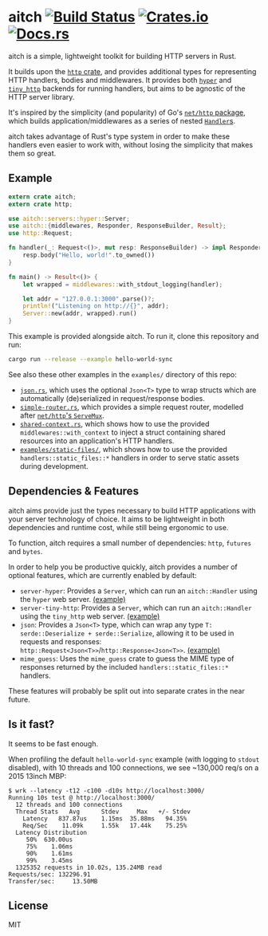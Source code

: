 # aitch [![Build Status](https://travis-ci.org/mjkillough/aitch.svg?branch=master)](https://travis-ci.org/mjkillough/aitch) [![Crates.io](https://img.shields.io/crates/v/aitch.svg)](https://crates.io/crates/aitch) [![Docs.rs](https://docs.rs/aitch/badge.svg)](https://docs.rs/aitch/)

aitch is a simple, lightweight toolkit for building HTTP servers in Rust.

It builds upon the [`http` crate](https://github.com/hyperium/http), and provides additional types for representing HTTP handlers, bodies and middlewares. It provides both [`hyper`](https://hyper.rs/) and [`tiny_http`](https://github.com/tiny-http/tiny-http) backends for running handlers, but aims to be agnostic of the HTTP server library.

It's inspired by the simplicity (and popularity) of Go's [`net/http` package](https://golang.org/pkg/net/http/), which builds application/middlewares as a series of nested [`Handler`s](https://golang.org/pkg/net/http/#Handler).

aitch takes advantage of Rust's type system in order to make these handlers even easier to work with, without losing the simplicity that makes them so great.

## Example

```rust
extern crate aitch;
extern crate http;

use aitch::servers::hyper::Server;
use aitch::{middlewares, Responder, ResponseBuilder, Result};
use http::Request;

fn handler(_: Request<()>, mut resp: ResponseBuilder) -> impl Responder {
    resp.body("Hello, world!".to_owned())
}

fn main() -> Result<()> {
    let wrapped = middlewares::with_stdout_logging(handler);

    let addr = "127.0.0.1:3000".parse()?;
    println!("Listening on http://{}", addr);
    Server::new(addr, wrapped).run()
}
```

This example is provided alongside aitch. To run it, clone this repository and run:

```sh
cargo run --release --example hello-world-sync
```

See also these other examples in the `examples/` directory of this repo:
 - [`json.rs`](examples/json.rs), which uses the optional `Json<T>` type to wrap structs which are automatically (de)serialized in request/response bodies.
 - [`simple-router.rs`](examples/simple-router.rs), which provides a simple request router, modelled after [`net/http`'s `ServeMux`](https://golang.org/pkg/net/http/#ServeMux).
 - [`shared-context.rs`](examples/shared-context.rs), which shows how to use the provided `middlewares::with_context` to inject a struct containing shared resources into an application's HTTP handlers.
 - [`examples/static-files/`](examples/static-files/), which shows how to use the provided `handlers::static_files::*` handlers in order to serve static assets during development.

## Dependencies & Features

aitch aims provide just the types necessary to build HTTP applications with your server technology of choice. It aims to be lightweight in both dependencies and runtime cost, while still being ergonomic to use.

To function, aitch requires a small number of dependencies: `http`, `futures` and `bytes`.

In order to help you be productive quickly, aitch provides a number of optional features, which are currently enabled by default:

 - `server-hyper`: Provides a `Server`, which can run an `aitch::Handler` using the `hyper` web server. [(example)](examples/hello-world-sync.rs)
 - `server-tiny-http`: Provides a `Server`, which can run an `aitch::Handler` using the `tiny_http` web server. [(example)](examples/tiny_http.rs)
 - `json`: Provides a `Json<T>` type, which can wrap any type `T: serde::Deserialize + serde::Serialize`, allowing it to be used in requests and responses: `http::Request<Json<T>>`/`http::Response<Json<T>>`.  [(example)](examples/json.rs)
 - `mime_guess`: Uses the `mime_guess` crate to guess the MIME type of responses returned by the included `handlers::static_files::*` handlers.

These features will probably be split out into separate crates in the near future.

## Is it fast?

It seems to be fast enough.

When profiling the default `hello-world-sync` example (with logging to `stdout` disabled), with 10 threads and 100 connections, we see ~130,000 req/s on a 2015 13inch MBP:

```
$ wrk --latency -t12 -c100 -d10s http://localhost:3000/
Running 10s test @ http://localhost:3000/
  12 threads and 100 connections
  Thread Stats   Avg      Stdev     Max   +/- Stdev
    Latency   837.87us    1.15ms  35.88ms   94.35%
    Req/Sec    11.09k     1.55k   17.44k    75.25%
  Latency Distribution
     50%  630.00us
     75%    1.06ms
     90%    1.61ms
     99%    3.45ms
  1325352 requests in 10.02s, 135.24MB read
Requests/sec: 132296.91
Transfer/sec:     13.50MB
```

## License

MIT
